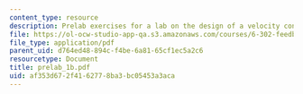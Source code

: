 ```yaml
---
content_type: resource
description: Prelab exercises for a lab on the design of a velocity control loop.
file: https://ol-ocw-studio-app-qa.s3.amazonaws.com/courses/6-302-feedback-systems-spring-2007/af353d672f4162778ba3bc05453a3aca_prelab_1b.pdf
file_type: application/pdf
parent_uid: d764ed48-894c-f4be-6a81-65cf1ec5a2c6
resourcetype: Document
title: prelab_1b.pdf
uid: af353d67-2f41-6277-8ba3-bc05453a3aca
---
```


